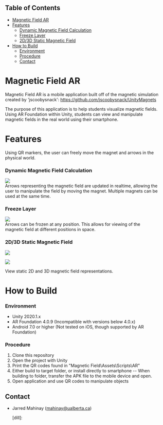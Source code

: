 ## Table of Contents
- [Magnetic Field AR](#magnetic-field-ar)
- [Features](#features)
    + [Dynamic Magnetic Field Calculation](#dynamic-magnetic-field-calculation)
    + [Freeze Layer](#freeze-layer)
    + [2D/3D Static Magnetic Field](#2d-3d-static-magnetic-field)
- [How to Build](#how-to-build)
    + [Environment](#environment)
    + [Procedure](#procedure)
  * [Contact](#contact)

# Magnetic Field AR
Magnetic Field AR is a mobile application built off of the magnetic simulation created by 'jscoobysnack':
https://github.com/jscoobysnack/UnityMagnets

The purpose of this application is to help students visualize magnetic fields. Using AR Foundation within Unity, students can view
and manipulate magnetic fields in the real world using their smartphone. 

# Features
Using QR markers, the user can freely move the magnet and arrows in the physical world. 

### Dynamic Magnetic Field Calculation
![](Documents/gifs/DynamicFunction.gif)  
Arrows representing the magnetic field are updated in realtime, allowing the user to manipulate the field by moving the magnet.
Multiple magnets can be used at the same time. 

### Freeze Layer
![](Documents/gifs/FreezeFunction.gif)  
Arrows can be frozen at any position. This allows for viewing of the magnetic field at different positions in space. 

### 2D/3D Static Magnetic Field
![](Documents/gifs/2DFunction.gif)  

![](Documents/gifs/3DFunction.gif)  

View static 2D and 3D magnetic field representations. 

# How to Build
### Environment
  - Unity 2020.1.x
  - AR Foundation 4.0.9 (Incompatible with versions below 4.0.x)
  - Android 7.0 or higher (Not tested on iOS, though supported by AR Foundation)
### Procedure
1. Clone this repository
2. Open the project with Unity
3. Print the QR codes found in "Magnetic Field\Assets\Scripts\AR"
4. Either build to target folder, or install directly to smartphone
 -- When building to folder, transfer the APK file to the mobile device and open. 
5. Open application and use QR codes to manipulate objects

## Contact
- Jarred Mahinay (mahinay@ualberta.ca)

   [dill]: 
